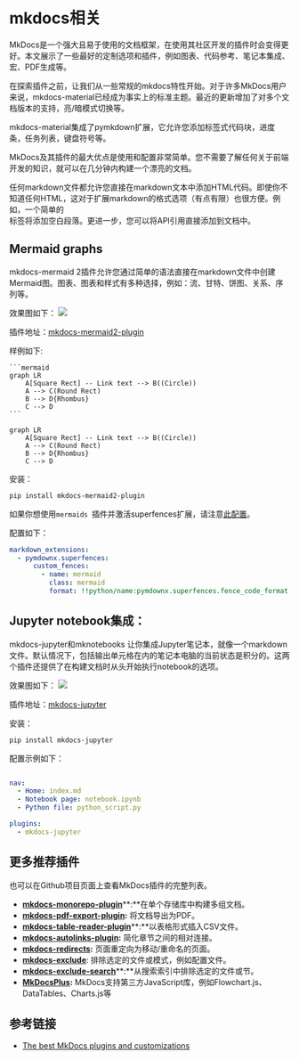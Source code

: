 # mkdocs相关

MkDocs是一个强大且易于使用的文档框架，在使用其社区开发的插件时会变得更好。本文展示了一些最好的定制选项和插件，例如图表、代码参考、笔记本集成、宏、PDF生成等。

在探索插件之前，让我们从一些常规的mkdocs特性开始。对于许多MkDocs用户来说，mkdocs-material已经成为事实上的标准主题。最近的更新增加了对多个文档版本的支持，亮/暗模式切换等。

mkdocs-material集成了pymkdown扩展，它允许您添加标签式代码块，进度条，任务列表，键盘符号等。

MkDocs及其插件的最大优点是使用和配置非常简单。您不需要了解任何关于前端开发的知识，就可以在几分钟内构建一个漂亮的文档。

任何markdown文件都允许您直接在markdown文本中添加HTML代码。即使你不知道任何HTML，这对于扩展markdown的格式选项（有点有限）也很方便。例如，一个简单的<br>标签将添加空白段落。更进一步，您可以将API引用直接添加到文档中。

## Mermaid graphs
mkdocs-mermaid 2插件允许您通过简单的语法直接在markdown文件中创建Mermaid图。图表、图表和样式有多种选择，例如：流、甘特、饼图、关系、序列等。

效果图如下：
![](https://danerlt-1258802437.cos.ap-chongqing.myqcloud.com/2023-05-12-pt60ep.png)

插件地址：[mkdocs-mermaid2-plugin](https://github.com/fralau/mkdocs-mermaid2-plugin#declaring-the-superfences-extension)

样例如下:

    ```mermaid
    graph LR
        A[Square Rect] -- Link text --> B((Circle))
        A --> C(Round Rect)
        B --> D{Rhombus}
        C --> D
    ```


```mermaid
graph LR
    A[Square Rect] -- Link text --> B((Circle))
    A --> C(Round Rect)
    B --> D{Rhombus}
    C --> D
```

安装：
```bash
pip install mkdocs-mermaid2-plugin
```

如果你想使用`mermaids `插件并激活superfences扩展，请注意[此配置](https://github.com/fralau/mkdocs-mermaid2-plugin#declaring-the-superfences-extension)。

配置如下：
```yaml
markdown_extensions:
  - pymdownx.superfences:
      custom_fences:
        - name: mermaid
          class: mermaid
          format: !!python/name:pymdownx.superfences.fence_code_format ''
```

## Jupyter notebook集成：
mkdocs-jupyter和mknotebooks 让你集成Jupyter笔记本，就像一个markdown文件。默认情况下，包括输出单元格在内的笔记本电脑的当前状态是积分的。这两个插件还提供了在构建文档时从头开始执行notebook的选项。

效果图如下：
![](https://danerlt-1258802437.cos.ap-chongqing.myqcloud.com/2023-05-12-aCTOha.png)

插件地址：[mkdocs-jupyter](https://github.com/danielfrg/mkdocs-jupyter)

安装：
```bash
pip install mkdocs-jupyter
```

配置示例如下：
```yaml

nav:
  - Home: index.md
  - Notebook page: notebook.ipynb
  - Python file: python_script.py

plugins:
  - mkdocs-jupyter
```

## 更多推荐插件


也可以在Github项目页面上查看MkDocs插件的完整列表。

-   [**mkdocs-monorepo-plugin**](https://github.com/backstage/mkdocs-monorepo-plugin)**:**在单个存储库中构建多组文档。
-   [**mkdocs-pdf-export-plugin**](https://github.com/zhaoterryy/mkdocs-pdf-export-plugin)**:** 将文档导出为PDF。
-   [**mkdocs-table-reader-plugin**](https://github.com/timvink/mkdocs-table-reader-plugin)**:**以表格形式插入CSV文件。
-   [**mkdocs-autolinks-plugin**](https://github.com/midnightprioriem/mkdocs-autolinks-plugin)**:** 简化章节之间的相对连接。
-   [**mkdocs-redirects**](https://github.com/datarobot/mkdocs-redirects)**:** 页面重定向为移动/重命名的页面。
-   [**mkdocs-exclude**](https://github.com/apenwarr/mkdocs-exclude): 排除选定的文件或模式，例如配置文件。
-   [**mkdocs-exclude-search**](https://github.com/chrieke/mkdocs-exclude-search)**:**从搜索索引中排除选定的文件或节。
-   [**MkDocsPlus**](http://bwmarrin.github.io/MkDocsPlus/)**:** MkDocs支持第三方JavaScript库，例如Flowchart.js、DataTables、Charts.js等




## 参考链接

- [The best MkDocs plugins and customizations](https://chrieke.medium.com/the-best-mkdocs-plugins-and-customizations-fc820eb19759)